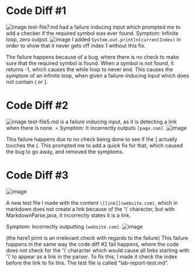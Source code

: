 # Code Diff #1
![image](https://user-images.githubusercontent.com/13767574/165031931-70b35fc7-7088-42ce-b056-2a90a8df5298.png)
test-file7.md had a failure inducing input which prompted me to add a checker if the required symbol was ever found. 
Symptom:
Infinite loop, zero output. 
![image](https://user-images.githubusercontent.com/13767574/166407395-0b1126dc-b2e7-4604-a672-636c2d9083bd.png)
I added `System.out.println(currentIndex)` in order to show that it never gets off index 1 without this fix. 

The failure happens because of a bug, where there is no check to make sure that the required symbol is found. When a symbol is not found, it returns -1, which causes the while loop to never end. This causes the symptom of an infinite loop, when given a failure-inducing input which does not contain ( or ].

# Code Diff #2
![image](https://user-images.githubusercontent.com/13767574/165034320-154f138e-3e66-44e9-9b62-86413cd40244.png)
test-file5.md is a failure inducing input, as it is detecting a link when there is none. =
Symptom:
It incorrectly outputs `[page.com]`.
![image](https://user-images.githubusercontent.com/13767574/166407514-b9cd0217-1ddc-4f26-94e2-6de46e759ce3.png)

This failure happens due to no check being done to see if the ] actually touches the (. This prompted me to add a quick fix for that, which caused the bug to go away, and removed the symptoms. 

# Code Diff #3
![image](https://user-images.githubusercontent.com/13767574/166408194-1b88ee46-4717-4f9b-8488-9761507a49f2.png)

A new test file I made with the content `\[link1](website.com)`, which in markdown does not create a link because of the '\\' character, but with MarkdownParse.java, it incorrectly states it is a link.

Symptom:
Incorrectly outputting `[website.com]`.
![image](https://user-images.githubusercontent.com/13767574/166408069-cc83b3cd-b831-4626-a04f-9da970c9ffd2.png)

(the here1 print is an irrelevant check with regards to the failure)
This failure happens in the same way the code diff #2 fail happens, where the code does not check for the '\\' character which would cause all links starting with '\\' to appear as a link in the parser. To fix this, I made it check the index before the link to fix this. The test file is called "lab-report-test.md". 
